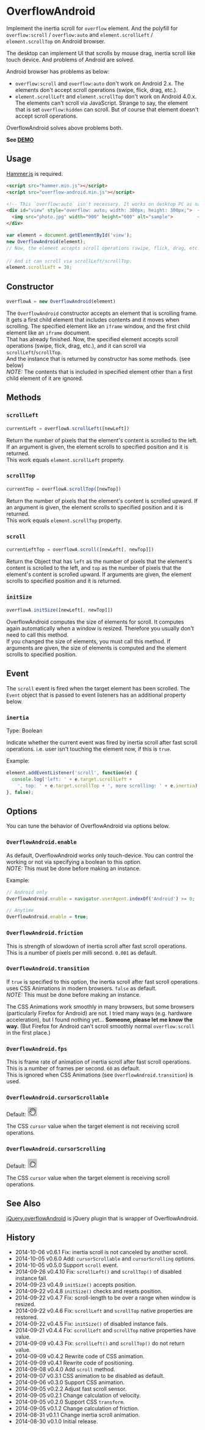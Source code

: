 # OverflowAndroid

Implement the inertia scroll for `overflow` element. And the polyfill for `overflow:scroll` / `overflow:auto` and `element.scrollLeft` / `element.scrollTop` on Android browser.  

The desktop can implement UI that scrolls by mouse drag, inertia scroll like touch device. And problems of Android are solved.

Android browser has problems as below:

- `overflow:scroll` and `overflow:auto` don't work on Android 2.x. The elements don't accept scroll operations (swipe, flick, drag, etc.).
- `element.scrollLeft` and `element.scrollTop` don't work on Android 4.0.x. The elements can't scroll via JavaScript. Strange to say, the element that is set `overflow:hidden` can scroll. But of course that element doesn't accept scroll operations.

OverflowAndroid solves above problems both.

**See <a href="http://anseki.github.io/overflow-android">DEMO</a>**

## Usage
[Hammer.js](http://hammerjs.github.io/) is required.

```html
<script src="hammer.min.js"></script>
<script src="overflow-android.min.js"></script>
```

```html
<!-- This `overflow:auto` isn't necessary. It works on desktop PC as native. -->
<div id="view" style="overflow: auto; width: 300px; height: 300px;">  <!-- Like an iframe window -->
  <img src="photo.jpg" width="900" height="600" alt="sample">         <!-- Like an iframe document -->
</div>
```

```js
var element = document.getElementById('view');
new OverflowAndroid(element);
// Now, the element accepts scroll operations (swipe, flick, drag, etc.).

// And it can scroll via scrollLeft/scrollTop.
element.scrollLeft = 30;
```

## Constructor

```js
overflowA = new OverflowAndroid(element)
```

The `OverflowAndroid` constructor accepts an element that is scrolling frame. It gets a first child element that includes contents and it moves when scrolling. The specified element like an `iframe` window, and the first child element like an `iframe` document.  
That has already finished. Now, the specified element accepts scroll operations (swipe, flick, drag, etc.), and it can scroll via `scrollLeft`/`scrollTop`.  
And the instance that is returned by constructor has some methods. (see below)  
*NOTE:* The contents that is included in specified element other than a first child element of it are ignored.

## Methods

### `scrollLeft`

```js
currentLeft = overflowA.scrollLeft([newLeft])
```

Return the number of pixels that the element's content is scrolled to the left. If an argument is given, the element scrolls to specified position and it is returned.  
This work equals `element.scrollLeft` property.

### `scrollTop`

```js
currentTop = overflowA.scrollTop([newTop])
```

Return the number of pixels that the element's content is scrolled upward. If an argument is given, the element scrolls to specified position and it is returned.  
This work equals `element.scrollTop` property.

### `scroll`

```js
currentLeftTop = overflowA.scroll([newLeft[, newTop]])
```

Return the Object that has `left` as the number of pixels that the element's content is scrolled to the left, and `top` as the number of pixels that the element's content is scrolled upward. If arguments are given, the element scrolls to specified position and it is returned.

### `initSize`

```js
overflowA.initSize([newLeft[, newTop]])
```

OverflowAndroid computes the size of elements for scroll. It computes again automatically when a window is resized. Therefore you usually don't need to call this method.  
If you changed the size of elements, you must call this method. If arguments are given, the size of elements is computed and the element scrolls to specified position.

## Event

The `scroll` event is fired when the target element has been scrolled. The `Event` object that is passed to event listeners has an additional property below.

### `inertia`

Type: Boolean

Indicate whether the current event was fired by inertia scroll after fast scroll operations. i.e. user isn't touching the element now, if this is `true`.

Example:

```js
element.addEventListener('scroll', function(e) {
  console.log('left: ' + e.target.scrollLeft +
    ', top: ' + e.target.scrollTop + ', more scrolling: ' + e.inertia);
}, false);
```

## Options

You can tune the behavior of OverflowAndroid via options below.

### `OverflowAndroid.enable`

As default, OverflowAndroid works only touch-device. You can control the working or not via specifying a boolean to this option.  
*NOTE:* This must be done before making an instance.

Example:

```js
// Android only
OverflowAndroid.enable = navigator.userAgent.indexOf('Android') >= 0;
```

```js
// Anytime
OverflowAndroid.enable = true;
```

### `OverflowAndroid.friction`
This is strength of slowdown of inertia scroll after fast scroll operations. This is a number of pixels per milli second. `0.001` as default.

### `OverflowAndroid.transition`
If `true` is specified to this option, the inertia scroll after fast scroll operations uses CSS Animations in modern browsers. `false` as default.  
*NOTE:* This must be done before making an instance.

The CSS Animations work smoothly in many browsers, but some browsers (particularly Firefox for Android) are not. I tried many ways (e.g. hardware acceleration), but I found nothing yet... **Someone, please let me know the way.** (But Firefox for Android can't scroll smoothly normal `overflow:scroll` in the first place.)

### `OverflowAndroid.fps`
This is frame rate of animation of inertia scroll after fast scroll operations. This is a number of frames per second. `60` as default.  
This is ignored when CSS Animations (see `OverflowAndroid.transition`) is used.

### `OverflowAndroid.cursorScrollable`
Default: ![grab](grab.png)

The CSS `cursor` value when the target element is not receiving scroll operations.

### `OverflowAndroid.cursorScrolling`
Default: ![grabbing](grabbing.png)

The CSS `cursor` value when the target element is receiving scroll operations.

## See Also

[jQuery.overflowAndroid](https://github.com/anseki/jquery-overflow-android) is jQuery plugin that is wrapper of OverflowAndroid.

## History
 * 2014-10-06			v0.6.1			Fix: inertia scroll is not canceled by another scroll.
 * 2014-10-05			v0.6.0			Add: `cursorScrollable` and `cursorScrolling` options.
 * 2014-10-05			v0.5.0			Support `scroll` event.
 * 2014-09-26			v0.4.10			Fix: `scrollLeft()` and `scrollTop()` of disabled instance fail.
 * 2014-09-23			v0.4.9			`initSize()` accepts position.
 * 2014-09-22			v0.4.8			`initSize()` checks and resets position.
 * 2014-09-22			v0.4.7			Fix: scroll-length to be over a range when window is resized.
 * 2014-09-22			v0.4.6			Fix: `scrollLeft` and `scrollTop` native properties are restored.
 * 2014-09-22			v0.4.5			Fix: `initSize()` of disabled instance fails.
 * 2014-09-21			v0.4.4			Fix: `scrollLeft` and `scrollTop` native properties have value.
 * 2014-09-09			v0.4.3			Fix: `scrollLeft()` and `scrollTop()` do not return value.
 * 2014-09-09			v0.4.2			Rewrite code of CSS animation.
 * 2014-09-09			v0.4.1			Rewrite code of positioning.
 * 2014-09-08			v0.4.0			Add `scroll` method.
 * 2014-09-07			v0.3.1			CSS animation to be disabled as default.
 * 2014-09-06			v0.3.0			Support CSS animation.
 * 2014-09-05			v0.2.2			Adjust fast scroll sensor.
 * 2014-09-05			v0.2.1			Change calculation of velocity.
 * 2014-09-05			v0.2.0			Support CSS `transform`.
 * 2014-09-05			v0.1.2			Change calculation of friction.
 * 2014-08-31			v0.1.1			Change inertia scroll animation.
 * 2014-08-30			v0.1.0			Initial release.
